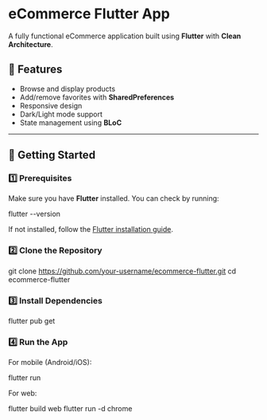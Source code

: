 # eCommerce Flutter App

A fully functional eCommerce application built using **Flutter** with **Clean Architecture**.

## 📌 Features
- Browse and display products
- Add/remove favorites with **SharedPreferences**
- Responsive design
- Dark/Light mode support
- State management using **BLoC**

---

## 🚀 Getting Started
### 1️⃣ Prerequisites
Make sure you have **Flutter** installed. You can check by running:

flutter --version

If not installed, follow the [Flutter installation guide](https://docs.flutter.dev/get-started/install).

### 2️⃣ Clone the Repository

git clone https://github.com/your-username/ecommerce-flutter.git
cd ecommerce-flutter


### 3️⃣ Install Dependencies

flutter pub get

### 4️⃣ Run the App
For mobile (Android/iOS):

flutter run

For web:

flutter build web
flutter run -d chrome
